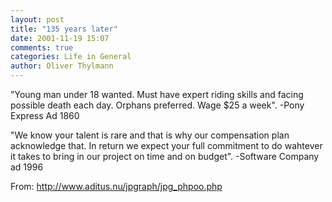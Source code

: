 ```yaml
---
layout: post
title: "135 years later"
date: 2001-11-19 15:07
comments: true
categories: Life in General
author: Oliver Thylmann
---
```



&quot;Young man under 18 wanted. Must have expert riding skills and facing possible death each day. Orphans preferred. Wage $25 a week&quot;. 
-Pony Express Ad 1860 

&quot;We know your talent is rare and that is why our compensation plan acknowledge that. In return we expect your full commitment to do wahtever it takes to bring in our project on time and on budget&quot;. 
-Software Company ad 1996 

From: http://www.aditus.nu/jpgraph/jpg_phpoo.php


